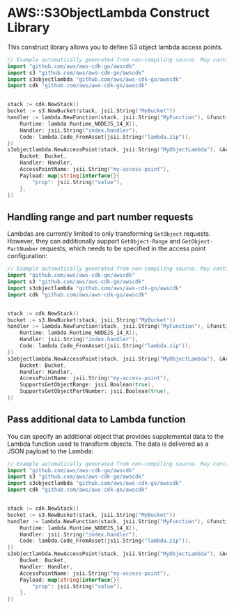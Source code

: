 # AWS::S3ObjectLambda Construct Library

This construct library allows you to define S3 object lambda access points.

```go
// Example automatically generated from non-compiling source. May contain errors.
import "github.com/aws/aws-cdk-go/awscdk"
import s3 "github.com/aws/aws-cdk-go/awscdk"
import s3objectlambda "github.com/aws/aws-cdk-go/awscdk"
import cdk "github.com/aws/aws-cdk-go/awscdk"


stack := cdk.NewStack()
bucket := s3.NewBucket(stack, jsii.String("MyBucket"))
handler := lambda.NewFunction(stack, jsii.String("MyFunction"), &functionProps{
	Runtime: lambda.Runtime_NODEJS_14_X(),
	Handler: jsii.String("index.handler"),
	Code: lambda.Code_FromAsset(jsii.String("lambda.zip")),
})
s3objectlambda.NewAccessPoint(stack, jsii.String("MyObjectLambda"), &AccessPointProps{
	Bucket: Bucket,
	Handler: Handler,
	AccessPointName: jsii.String("my-access-point"),
	Payload: map[string]interface{}{
		"prop": jsii.String("value"),
	},
})
```

## Handling range and part number requests

Lambdas are currently limited to only transforming `GetObject` requests. However, they can additionally support `GetObject-Range` and `GetObject-PartNumber` requests, which needs to be specified in the access point configuration:

```go
// Example automatically generated from non-compiling source. May contain errors.
import "github.com/aws/aws-cdk-go/awscdk"
import s3 "github.com/aws/aws-cdk-go/awscdk"
import s3objectlambda "github.com/aws/aws-cdk-go/awscdk"
import cdk "github.com/aws/aws-cdk-go/awscdk"


stack := cdk.NewStack()
bucket := s3.NewBucket(stack, jsii.String("MyBucket"))
handler := lambda.NewFunction(stack, jsii.String("MyFunction"), &functionProps{
	Runtime: lambda.Runtime_NODEJS_14_X(),
	Handler: jsii.String("index.handler"),
	Code: lambda.Code_FromAsset(jsii.String("lambda.zip")),
})
s3objectlambda.NewAccessPoint(stack, jsii.String("MyObjectLambda"), &AccessPointProps{
	Bucket: Bucket,
	Handler: Handler,
	AccessPointName: jsii.String("my-access-point"),
	SupportsGetObjectRange: jsii.Boolean(true),
	SupportsGetObjectPartNumber: jsii.Boolean(true),
})
```

## Pass additional data to Lambda function

You can specify an additional object that provides supplemental data to the Lambda function used to transform objects. The data is delivered as a JSON payload to the Lambda:

```go
// Example automatically generated from non-compiling source. May contain errors.
import "github.com/aws/aws-cdk-go/awscdk"
import s3 "github.com/aws/aws-cdk-go/awscdk"
import s3objectlambda "github.com/aws/aws-cdk-go/awscdk"
import cdk "github.com/aws/aws-cdk-go/awscdk"


stack := cdk.NewStack()
bucket := s3.NewBucket(stack, jsii.String("MyBucket"))
handler := lambda.NewFunction(stack, jsii.String("MyFunction"), &functionProps{
	Runtime: lambda.Runtime_NODEJS_14_X(),
	Handler: jsii.String("index.handler"),
	Code: lambda.Code_FromAsset(jsii.String("lambda.zip")),
})
s3objectlambda.NewAccessPoint(stack, jsii.String("MyObjectLambda"), &AccessPointProps{
	Bucket: Bucket,
	Handler: Handler,
	AccessPointName: jsii.String("my-access-point"),
	Payload: map[string]interface{}{
		"prop": jsii.String("value"),
	},
})
```
